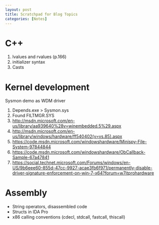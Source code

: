 ```yaml
---
layout: post
title: Scratchpad for Blog Topics
categories: [Notes]
---
```


# C++

1. lvalues and rvalues (p.166)
2. initializer syntax
4. Casts

# Kernel development
Sysmon demo as WDM driver

1. Depends.exe &gt; Sysmon.sys
2. Found FILTMGR.SYS
3. http://msdn.microsoft.com/en-us/library/aa939640%28v=winembedded.5%29.aspx
4. http://msdn.microsoft.com/en-us/library/windows/hardware/ff540402(v=vs.85).aspx
5. https://code.msdn.microsoft.com/windowshardware/Minispy-File-System-97844844
6. https://code.msdn.microsoft.com/windowshardware/ObCallback-Sample-67a47841
7.  https://social.technet.microsoft.com/Forums/windows/en-US/9b6eee60-855d-47cc-9927-acae3fb6f971/permanently-disable-driver-signature-enforcement-on-win-7-x64?forum=w7itprohardware

# Assembly

* String operators, disassembled code
* Structs in IDA Pro
* x86 calling conventions (cdecl, stdcall, fastcall, thiscall)
